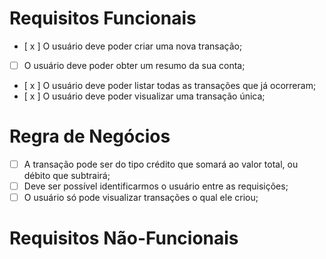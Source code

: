 # Requisitos Funcionais

- [ x ] O usuário deve poder criar uma nova transação;
- [ ] O usuário deve poder obter um resumo da sua conta;
- [ x ] O usuário deve poder listar todas as transações que já ocorreram;
- [ x ] O usuário deve poder visualizar uma transação única;

# Regra de Negócios

- [ ] A transação pode ser do tipo crédito que somará ao valor total, ou débito que subtrairá;
- [ ] Deve ser possível identificarmos o usuário entre as requisições;
- [ ] O usuário só pode visualizar transações o qual ele criou;

# Requisitos Não-Funcionais

